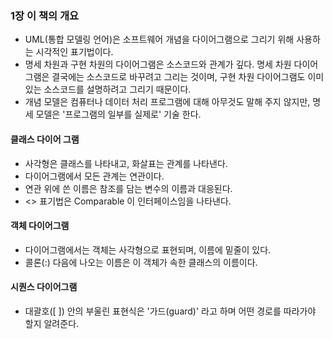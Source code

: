 ### 1장 이 책의 개요

* UML(통합 모델링 언어)은 소프트웨어 개념을 다이어그램으로 그리기 위해 사용하는 시각적인 표기법이다.
* 명세 차원과 구현 차원의 다이어그램은 소스코드와 관계가 깊다. 명세 차원 다이어 그램은 결국에는 소스코드로 바꾸려고 그리는 것이며, 구현 차원 다이어그램도 
이미 있는 소스코드를 설명하려고 그리기 때문이다.
* 개념 모델은 컴퓨터나 데이터 처리 프로그램에 대해 아무것도 말해 주지 않지만, 명세 모델은 '프로그램의 일부를 실제로' 기술 한다.

#### 클래스 다이어 그램
* 사각형은 클래스를 나타내고, 화살표는 관계를 나타낸다.
* 다이어그램에서 모든 관계는 연관이다.
* 연관 위에 쓴 이름은 참조를 담는 변수의 이름과 대응된다.
* <<interface>> 표기법은 Comparable 이 인터페이스임을 나타낸다.

#### 객체 다이어그램
* 다이어그램에서는 객체는 사각형으로 표현되며, 이름에 밑줄이 있다.
* 콜론(:) 다음에 나오는 이름은 이 객체가 속한 클래스의 이름이다.

#### 시퀀스 다이어그램
* 대괄호([ ]) 안의 부울린 표현식은 '가드(guard)' 라고 하며 어떤 경로를 따라가야 할지 알려준다.
